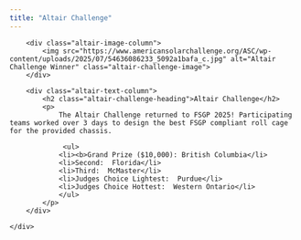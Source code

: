 ```yaml
---
title: "Altair Challenge"
---
```


<div class="altair-challenge-section">
    <div class="altair-challenge-flex-container">

        <div class="altair-image-column">
            <img src="https://www.americansolarchallenge.org/ASC/wp-content/uploads/2025/07/54636086233_5092a1bafa_c.jpg" alt="Altair Challenge Winner" class="altair-challenge-image">
        </div>

        <div class="altair-text-column">
            <h2 class="altair-challenge-heading">Altair Challenge</h2>
            <p>
                The Altair Challenge returned to FSGP 2025! Participating teams worked over 3 days to design the best FSGP compliant roll cage for the provided chassis. 

                 <ul>
                <li><b>Grand Prize ($10,000): British Columbia</li>
                <li>Second:  Florida</li>
                <li>Third:  McMaster</li>
                <li>Judges Choice Lightest:  Purdue</li>
                <li>Judges Choice Hottest:  Western Ontario</li>
                </ul> 
            </p>
        </div>

    </div>
</div>